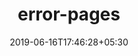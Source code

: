 ---
title: "error-pages"
date: 2019-06-16T17:46:28+05:30
type: "organisations"
org_name: "freeCodeCamp.org"
repo_desc: "Standard error pages for outages and maintenance"
repo_link: https://github.com/freeCodeCamp/error-pages


---